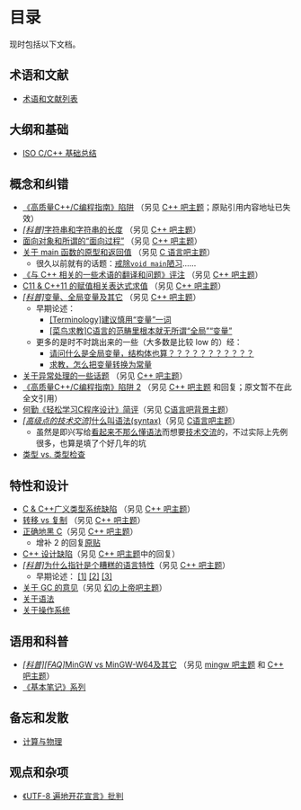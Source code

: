 ﻿# 目录

现时包括以下文档。

## 术语和文献

* [术语和文献列表](terms-and-bibliography.md)

## 大纲和基础

* [ISO C/C++ 基础总结](c-cpp-fundamental.md)

## 概念和纠错

* [《高质量C++/C编程指南》陷阱](high-quality-c-cpp-programing-guide-trap.md) （另见 [C++ 吧主题](http://tieba.baidu.com/p/1051426693)；原贴引用内容地址已失效）
* [_[科普]_&#8203;字符串和字符串的长度](string-and-string-length.md) （另见 [C++ 吧主题](http://tieba.baidu.com/p/1758580031)）
* [面向对象和所谓的“面向过程”](OO-and-procedural-oriented-mist.md) （另见 [C++ 吧主题](http://tieba.baidu.com/p/1912906851)）
* [关于 main 函数的原型和返回值](main-function.md) （另见 [C 语言吧主题](http://tieba.baidu.com/p/1969958655)）
	* 很久以前就有的话题：[戒除`void main`陋习](http://tieba.baidu.com/p/40625459)……
* [《与 C++ 相关的一些术语的翻译和问题》评注](cpp-term-translation-comment.md) （另见 [C++ 吧主题](http://tieba.baidu.com/p/2070464220)）
* [C11 & C++11 的赋值相关表达式求值](c11-cpp11-assignment.md) （另见 [C++ 吧主题](http://tieba.baidu.com/p/2091426198)）
* [_[科普]_&#8203;变量、全局变量及其它](variables.md) （另见 [C++ 吧主题](http://tieba.baidu.com/p/2126721044)）
	* 早期论述：
		* [[Terminology]建议慎用“变量”一词](http://tieba.baidu.com/p/1316351174)
		* [[菜鸟求教]C语言的范畴里根本就无所谓“全局”“变量”](http://tieba.baidu.com/p/2111194416)
	* 更多的是时不时跳出来的一些（大多数是比较 low 的）经：
		* [请问什么是全局变量，结构体也算？？？？？？？？？？？](http://tieba.baidu.com/p/3884720952)
		* [求教，怎么把变量转换为常量](http://tieba.baidu.com/p/3962027836)
* [关于异常处理的一些话题](cpp-exceptions.md) （另见 [C++ 吧主题](http://tieba.baidu.com/p/2201116330)）
* [《高质量C++/C编程指南》陷阱 2](high-quality-c-cpp-programing-guide-trap-2.md) （另见 [C++ 吧主题](http://tieba.baidu.com/p/2262386913) 和回复；原文暂不在此全文引用）
* [何勤《轻松学习C程序设计》简评](learning-c-programing-note.md)（另见 [C语言吧背景主题](http://tieba.baidu.com/p/2621752149)）
* [_[高级点的技术交流]_&#8203;什么叫语法(syntax)](what-is-syntax.md)（另见 [C语言吧主题](http://tieba.baidu.com/p/3863321148)）
	* 虽然是即兴写给[看起来不那么懂语法](http://tieba.baidu.com/p/3835122876)而想要[技术交流](http://tieba.baidu.com/p/3829012515)的，不过实际上先例很多，也算是填了个好几年的坑
* [类型 vs. 类型检查](typing-vs-typechecking.md)

## 特性和设计

* [C & C++广义类型系统缺陷](c-cpp-generic-type-system-defect.md) （另见 [C++ 吧主题](http://tieba.baidu.com/p/2272468675)）
* [转移 vs 复制](move-vs-copy.md) （另见 [C++ 吧主题](http://tieba.baidu.com/p/2403773958)）
* [正确地黑 C](c-wrongs.md)（另见 [C++ 吧主题](http://tieba.baidu.com/p/3190068223)）
	* 增补 2 的回复[原贴](http://tieba.baidu.com/p/3221787295)
* [C++ 设计缺陷](cpp-design-defect.md)（另见 [C++ 吧主题](http://tieba.baidu.com/p/3202116449)中的回复）
* [_[科普]_&#8203;为什么指针是个糟糕的语言特性](why-is-pointer-awful.md)（另见 [C++ 吧主题](http://tieba.baidu.com/p/3993456389)）
	* 早期论述： [[1]](http://tieba.baidu.com/f?ct=335675392&tn=baiduPostBrowser&z=3605563618&sc=64936372503#64936372503) [[2]](http://tieba.baidu.com/f?ct=335675392&tn=baiduPostBrowser&z=3605563618&sc=64963805240#64963805240) [[3]](http://tieba.baidu.com/p/3615289496?pn=2)
* [关于 GC 的意见](about-garbage-collection.md)（另见 [幻の上帝吧主题](https://tieba.baidu.com/p/3171730339)）
* [关于语法](about-syntax.md)
* [关于操作系统](about-operating-systems.md)
	
## 语用和科普

* [_[科普]_&#8203;_[FAQ]_&#8203;MinGW vs MinGW-W64及其它](mingw-vs-mingw-v64.md) （另见 [mingw 吧主题](http://tieba.baidu.com/p/3186232510) 和 [C++ 吧主题](http://tieba.baidu.com/p/3186234212)）
* [《基本笔记》系列](elementary-notes/contents.md)

## 备忘和发散

* [计算与物理](computation-and-physics.md)

## 观点和杂项

* [《UTF-8 遍地开花宣言》批判](criticisms-on-UTF-8-everywhere-manifesto.md)

